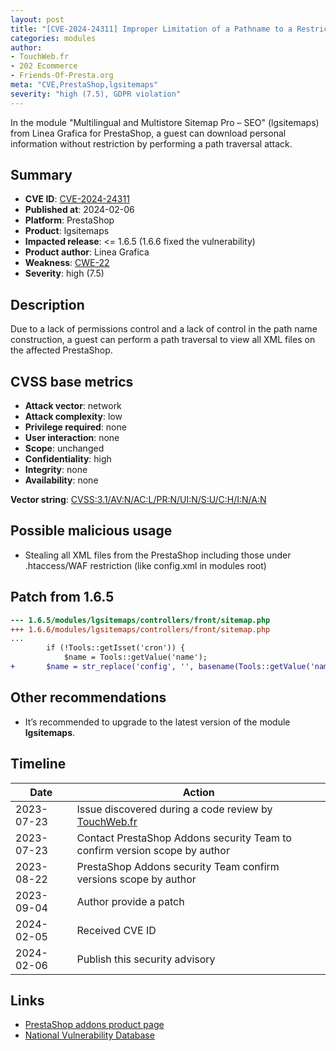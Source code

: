 ```yaml
---
layout: post
title: "[CVE-2024-24311] Improper Limitation of a Pathname to a Restricted Directory in Linea Grafica - Multilingual and Multistore Sitemap Pro – SEO module for PrestaShop"
categories: modules
author:
- TouchWeb.fr
- 202 Ecommerce
- Friends-Of-Presta.org
meta: "CVE,PrestaShop,lgsitemaps"
severity: "high (7.5), GDPR violation"
---
```


In the module "Multilingual and Multistore Sitemap Pro – SEO" (lgsitemaps) from Linea Grafica for PrestaShop, a guest can download personal information without restriction by performing a path traversal attack.

## Summary

* **CVE ID**: [CVE-2024-24311](https://cve.mitre.org/cgi-bin/cvename.cgi?name=CVE-2024-24311)
* **Published at**: 2024-02-06
* **Platform**: PrestaShop
* **Product**: lgsitemaps
* **Impacted release**: <= 1.6.5 (1.6.6 fixed the vulnerability)
* **Product author**: Linea Grafica
* **Weakness**: [CWE-22](https://cwe.mitre.org/data/definitions/22.html)
* **Severity**: high (7.5)

## Description

Due to a lack of permissions control and a lack of control in the path name construction, a guest can perform a path traversal to view all XML files on the affected PrestaShop.

## CVSS base metrics

* **Attack vector**: network
* **Attack complexity**: low
* **Privilege required**: none
* **User interaction**: none
* **Scope**: unchanged
* **Confidentiality**: high
* **Integrity**: none
* **Availability**: none

**Vector string**: [CVSS:3.1/AV:N/AC:L/PR:N/UI:N/S:U/C:H/I:N/A:N](https://nvd.nist.gov/vuln-metrics/cvss/v3-calculator?vector=AV:N/AC:L/PR:N/UI:N/S:U/C:H/I:N/A:N)

## Possible malicious usage

* Stealing all XML files from the PrestaShop including those under .htaccess/WAF restriction (like config.xml in modules root)

## Patch from 1.6.5

```diff
--- 1.6.5/modules/lgsitemaps/controllers/front/sitemap.php
+++ 1.6.6/modules/lgsitemaps/controllers/front/sitemap.php
...
        if (!Tools::getIsset('cron')) {
            $name = Tools::getValue('name');
+	    $name = str_replace('config', '', basename(Tools::getValue('name')));
```

## Other recommendations

* It’s recommended to upgrade to the latest version of the module **lgsitemaps**.

## Timeline

| Date | Action |
|--|--|
| 2023-07-23 | Issue discovered during a code review by [TouchWeb.fr](https://www.touchweb.fr) |
| 2023-07-23 | Contact PrestaShop Addons security Team to confirm version scope by author |
| 2023-08-22 | PrestaShop Addons security Team confirm versions scope by author |
| 2023-09-04 | Author provide a patch |
| 2024-02-05 | Received CVE ID |
| 2024-02-06 | Publish this security advisory |


## Links

* [PrestaShop addons product page](https://addons.prestashop.com/en/seo-natural-search-engine-optimization/7507-multilingual-and-multistore-sitemap-pro-seo.html)
* [National Vulnerability Database](https://nvd.nist.gov/vuln/detail/CVE-2024-24311)
